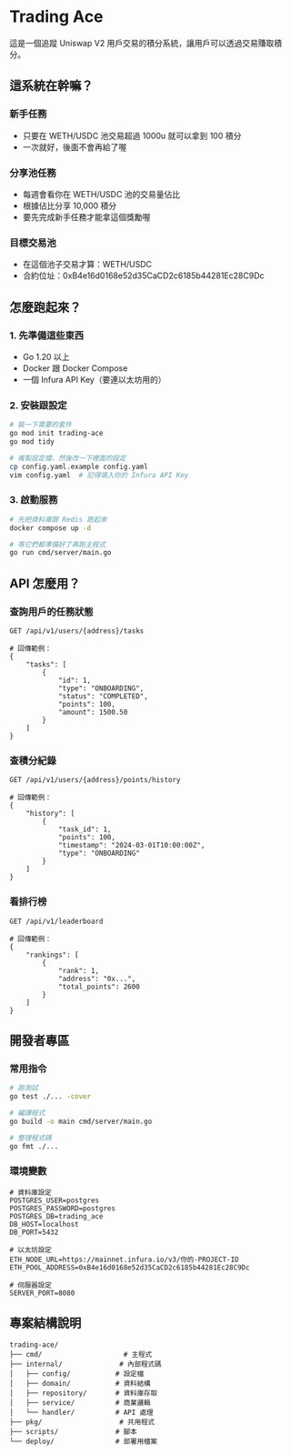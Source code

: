 # Trading Ace

這是一個追蹤 Uniswap V2 用戶交易的積分系統，讓用戶可以透過交易賺取積分。

## 這系統在幹嘛？

### 新手任務
- 只要在 WETH/USDC 池交易超過 1000u 就可以拿到 100 積分
- 一次就好，後面不會再給了喔

### 分享池任務
- 每週會看你在 WETH/USDC 池的交易量佔比
- 根據佔比分享 10,000 積分
- 要先完成新手任務才能拿這個獎勵喔

### 目標交易池
- 在這個池子交易才算：WETH/USDC
- 合約位址：0xB4e16d0168e52d35CaCD2c6185b44281Ec28C9Dc

## 怎麼跑起來？

### 1. 先準備這些東西
- Go 1.20 以上
- Docker 跟 Docker Compose
- 一個 Infura API Key（要連以太坊用的）

### 2. 安裝跟設定

```bash
# 裝一下需要的套件
go mod init trading-ace
go mod tidy

# 複製設定檔，然後改一下裡面的設定
cp config.yaml.example config.yaml
vim config.yaml  # 記得填入你的 Infura API Key
```

### 3. 啟動服務

```bash
# 先把資料庫跟 Redis 跑起來
docker compose up -d

# 等它們都準備好了再跑主程式
go run cmd/server/main.go
```

## API 怎麼用？

### 查詢用戶的任務狀態

```http
GET /api/v1/users/{address}/tasks

# 回傳範例：
{
    "tasks": [
        {
            "id": 1,
            "type": "ONBOARDING",
            "status": "COMPLETED",
            "points": 100,
            "amount": 1500.50
        }
    ]
}
```

### 查積分紀錄

```http
GET /api/v1/users/{address}/points/history

# 回傳範例：
{
    "history": [
        {
            "task_id": 1,
            "points": 100,
            "timestamp": "2024-03-01T10:00:00Z",
            "type": "ONBOARDING"
        }
    ]
}
```

### 看排行榜

```http
GET /api/v1/leaderboard

# 回傳範例：
{
    "rankings": [
        {
            "rank": 1,
            "address": "0x...",
            "total_points": 2600
        }
    ]
}
```

## 開發者專區

### 常用指令

```bash
# 跑測試
go test ./... -cover

# 編譯程式
go build -o main cmd/server/main.go

# 整理程式碼
go fmt ./...
```

### 環境變數

```env
# 資料庫設定
POSTGRES_USER=postgres
POSTGRES_PASSWORD=postgres
POSTGRES_DB=trading_ace
DB_HOST=localhost
DB_PORT=5432

# 以太坊設定
ETH_NODE_URL=https://mainnet.infura.io/v3/你的-PROJECT-ID
ETH_POOL_ADDRESS=0xB4e16d0168e52d35CaCD2c6185b44281Ec28C9Dc

# 伺服器設定
SERVER_PORT=8080
```

## 專案結構說明

```
trading-ace/
├── cmd/                    # 主程式
├── internal/              # 內部程式碼
│   ├── config/           # 設定檔
│   ├── domain/           # 資料結構
│   ├── repository/       # 資料庫存取
│   ├── service/          # 商業邏輯
│   └── handler/          # API 處理
├── pkg/                   # 共用程式
├── scripts/              # 腳本
└── deploy/               # 部署用檔案
```

